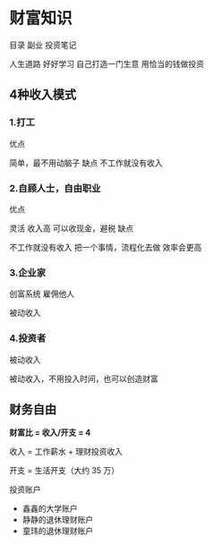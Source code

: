 

# 财富知识

目录
副业
投资笔记

人生道路
好好学习 自己打造一门生意 用恰当的钱做投资

## 4种收入模式

### 1.打工
优点

简单，最不用动脑子
缺点
不工作就没有收入

### 2.自顾人士，自由职业
优点

灵活
收入高
可以收现金，避税
缺点

不工作就没有收入
把一个事情，流程化去做 效率会更高

### 3.企业家
创富系统 雇佣他人

被动收入

### 4.投资者
被动收入

被动收入，不用投入时间，也可以创造财富



## 财务自由 



**财富比  =  收入/开支   = 4**

收入 = 工作薪水 + 理财投资收入

开支 = 生活开支（大约 35 万）

投资账户

- 鑫鑫的大学账户
- 静静的退休理财账户
- 童玮的退休理财账户